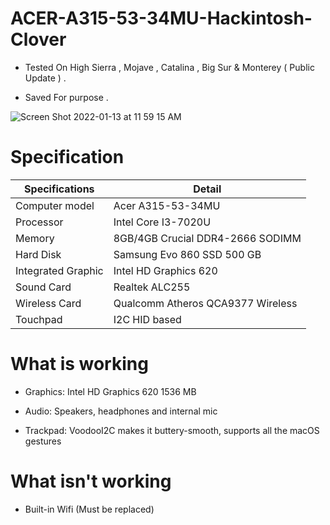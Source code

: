 # ACER-A315-53-34MU-Hackintosh-Clover
* Tested On High Sierra , Mojave , Catalina , Big Sur & Monterey ( Public Update ) .

* Saved For purpose .

![Screen Shot 2022-01-13 at 11 59 15 AM](https://user-images.githubusercontent.com/42302310/149308859-2c62266e-a112-43e7-b6a4-1c83e0584d90.png)

# Specification

| Specifications  | Detail |
| ------------- | ------------- |
| Computer model  | Acer A315-53-34MU  |
|  Processor | Intel Core I3-7020U  |
| Memory  | 8GB/4GB Crucial DDR4-2666 SODIMM  |
| Hard Disk  | Samsung Evo 860 SSD 500 GB  |
| Integrated Graphic | Intel HD Graphics 620 |
| Sound Card  | Realtek ALC255  |
| Wireless Card  | Qualcomm Atheros QCA9377 Wireless  |
| Touchpad  | I2C HID based  |

# What is working

* Graphics: Intel HD Graphics 620 1536 МB

* Audio: Speakers, headphones and internal mic

* Trackpad: VoodooI2C makes it buttery-smooth, supports all the macOS gestures

# What isn't working
* Built-in Wifi (Must be replaced)
